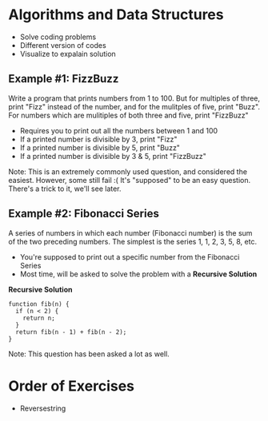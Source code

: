 # Algorithms and Data Structures

* Solve coding problems
* Different version of codes
* Visualize to expalain solution

## Example #1: FizzBuzz

Write a program that prints numbers from 1 to 100. But for multiples of three, print "Fizz" instead of the number, and for the mulitples of five, print "Buzz". For numbers which are mulitiples of both three and five, print "FizzBuzz"

* Requires you to print out all the numbers between 1 and 100
* If a printed number is divisible by 3, print "Fizz"
* If a printed number is divisible by 5, print "Buzz"
* If a printed number is divisible by 3 & 5, print "FizzBuzz"

Note: This is an extremely commonly used question, and considered the easiest. However, some still fail :( It's "supposed" to be an easy question. There's a trick to it, we'll see later.

## Example #2: Fibonacci Series

A series of numbers in which each number (Fibonacci number) is the sum of the two preceding numbers. The simplest is the series 1, 1, 2, 3, 5, 8, etc.

* You're supposed to print out a specific number from the Fibonacci Series
* Most time, will be asked to solve the problem with a **Recursive Solution**

**Recursive Solution**
```
function fib(n) {
  if (n < 2) {
    return n;
  }
  return fib(n - 1) + fib(n - 2);
}
```

Note: This question has been asked a lot as well. 

# Order of Exercises

* Reversestring